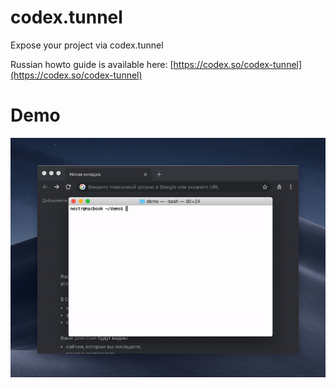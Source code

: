 # codex.tunnel
Expose your project via codex.tunnel

Russian howto guide is available here: [https://codex.so/codex-tunnel](https://codex.so/codex-tunnel)

# Demo
![](static/demo.gif)
